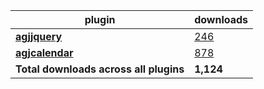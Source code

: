 plugin|downloads
------|----------
[**agjjquery**](https://www.npmjs.com/package/agjjquery)|[246](https://www.npmjs.com/package/agjjquery)
[**agjcalendar**](https://www.npmjs.com/package/agjcalendar)|[878](https://www.npmjs.com/package/agjcalendar)
**Total downloads across all plugins**|**1,124**
